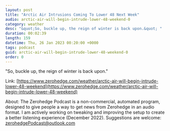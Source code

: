 ```yaml
---
layout: post
title: "Arctic Air Intrusions Coming To Lower 48 Next Week"
audio: arctic-air-will-begin-intrude-lower-48-weekend-0
category: weather
desc: "&quot;So, buckle up, the reign of winter is back upon.&quot; "
duration: 00:02:39
length: 159
datetime: Thu, 26 Jan 2023 00:20:00 +0000
tags: podcast
guid: arctic-air-will-begin-intrude-lower-48-weekend-0
order: 0
---
```

&quot;So, buckle up, the reign of winter is back upon.&quot; 

Link: [https://www.zerohedge.com/weather/arctic-air-will-begin-intrude-lower-48-weekend](https://www.zerohedge.com/weather/arctic-air-will-begin-intrude-lower-48-weekend)

About: The Zerohedge Podcast is a non-commercial, automated program, designed to give people a way to get news from Zerohedge in an audio format.  I am actively working on tweaking and improving the setup to create a better listening experience (December 2022).  Suggestions are welcome: [zerohedgePodcast@outlook.com](mailto:zerohedgePodcast@outlook.com)